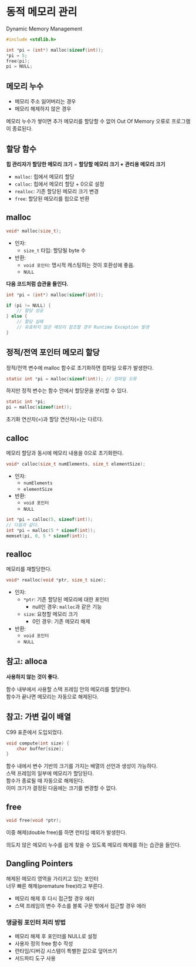 # 동적 메모리 관리

Dynamic Memory Management

```c
#include <stdlib.h>

int *pi = (int*) malloc(sizeof(int));
*pi = 5;
free(pi);
pi = NULL;
```

## 메모리 누수

- 메모리 주소 잃어버리는 경우
- 메모리 해제하지 않은 경우

메모리 누수가 쌓이면 추가 메모리를 할당할 수 없어 Out Of Memory 오류로 프로그램이 종료된다.

## 할당 함수

**힙 관리자가 할당한 메모리 크기** = **할당할 메모리 크기 + 관리용 메모리 크기**

- `malloc`: 힙에서 메모리 할당
- `calloc`: 힙에서 메모리 할당 + 0으로 설정
- `realloc`: 기존 할당된 메모리 크기 변경
- `free`: 할당된 메모리를 힙으로 반환

## malloc

```c
void* malloc(size_t);
```

- 인자: 
  - `size_t` 타입: 할당될 byte 수
- 반환:
  - `void 포인터`: 명시적 캐스팅하는 것이 호환성에 좋음.
  - `NULL`

**다음 코드처럼 습관을 들인다.**

```c
int *pi = (int*) malloc(sizeof(int));

if (pi != NULL) {
    // 할당 성공
} else {
    // 할당 실패
    // 유효하지 않은 메모리 참조할 경우 Runtime Exception 발생
}
```

## 정적/전역 포인터 메모리 할당

정적/전역 변수에 malloc 함수로 초기화하면 컴파일 오류가 발생한다.

```c
static int *pi = malloc(sizeof(int)); // 컴파일 오류
```

하지만 정적 변수는 함수 안에서 할당문을 분리할 수 있다.

```c
static int *pi;
pi = malloc(sizeof(int));
```

초기화 연산자(=)과 할당 연산자(=)는 다르다.

## calloc

메모리 할당과 동시에 메모리 내용을 0으로 초기화한다.

```c
void* calloc(size_t numElements, size_t elementSize);
```

- 인자:
  - `numElements` 
  - `elementSize`
- 반환:
  - `void 포인터`
  - `NULL`

```c
int *pi = calloc(5, sizeof(int));
// 다음과 같다.
int *pi = malloc(5 * sizeof(int));
memset(pi, 0, 5 * sizeof(int));
```

## realloc

메모리를 재할당한다.

```c
void* realloc(void *ptr, size_t size);
```

- 인자:
  - `*ptr`: 기존 할당된 메모리에 대한 포인터
    - null인 경우: `malloc`과 같은 기능
  - `size`: 요청할 메모리 크기
    - 0인 경우: 기존 메모리 해제
- 반환:
  - `void 포인터`
  - `NULL`

## 참고: alloca

**사용하지 않는 것이 좋다.**

함수 내부에서 사용할 스택 프레임 안의 메모리를 할당한다.  
함수가 끝나면 메모리는 자동으로 해제된다.

## 참고: 가변 길이 배열

C99 표준에서 도입되었다.

```c
void compute(int size) {
    char buffer[size];
}
```

함수 내에서 변수 기반의 크기를 가지는 배열의 선언과 생성이 가능하다.  
스택 프레임의 일부에 메모리가 할당된다.  
함수가 종료될 때 자동으로 해제된다.  
이미 크기가 결정된 다음에는 크기를 변경할 수 없다.

## free

```c
void free(void *ptr);
```

이중 해제(double free)를 하면 런타임 예외가 발생한다.

의도치 않은 메모리 누수를 쉽게 찾을 수 있도록 메모리 해제를 하는 습관을 들인다.

## Dangling Pointers

해제된 메모리 영역을 가리키고 있는 포인터  
너무 빠른 해제(premature free)라고 부른다.

- 메모리 해제 후 다시 접근할 경우 에러
- 스택 프레임의 변수 주소를 블록 구문 밖에서 접근할 경우 에러

### 댕글링 포인터 처리 방법

- 메모리 해제 후 포인터를 NULL로 설정
- 사용자 정의 free 함수 작성
- 런타임/디버깅 시스템이 특별한 값으로 덮어쓰기
- 서드파티 도구 사용
